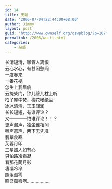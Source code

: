 ```yaml
---
id: 14
title: 无题
date: '2006-07-04T22:44:00+08:00'
author: Jimmy
layout: post
guid: 'http://www.ownself.org/oswpblog/?p=107'
permalink: /2006/wu-ti.html
categories:
    - 杂感
---
```


长清短清，哪管人离恨   
云心水心，有甚闲愁闷   
一度春来   
一番花褪   
怎生上我眉痕   
云掩柴门，钟儿磬儿枕上听   
柏子座中焚，梅花帐绝尘   
冰冰清清，玉玉润润   
长长短短，有谁评论？   
又————怕谁评论！！？   
更声漏声，独坐谁相问   
琴声怨声，两下无凭准   
翡翠衾寒   
芙蓉月印   
三星照人如有心   
只怕路冷霜凝   
看那花荫月影   
凄凄冷冷   
照汝孤零   
照吾孤零啊………………